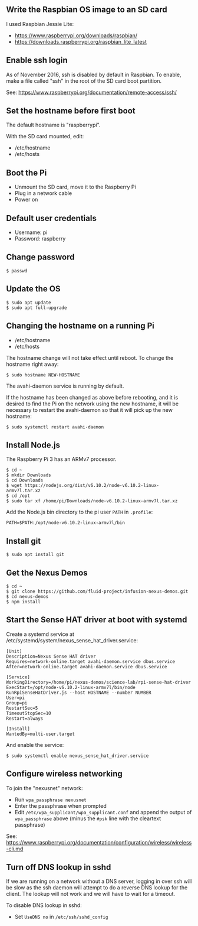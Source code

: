 Write the Raspbian OS image to an SD card
-----------------------------------------

I used Raspbian Jessie Lite:

- https://www.raspberrypi.org/downloads/raspbian/
- https://downloads.raspberrypi.org/raspbian_lite_latest

Enable ssh login
----------------

As of November 2016, ssh is disabled by default in Raspbian. To enable,
make a file called "ssh" in the root of the SD card boot partition.

See: https://www.raspberrypi.org/documentation/remote-access/ssh/

Set the hostname before first boot
----------------------------------

The default hostname is "raspberrypi".

With the SD card mounted, edit:

- /etc/hostname
- /etc/hosts

Boot the Pi
-----------

- Unmount the SD card, move it to the Raspberry Pi
- Plug in a network cable
- Power on

Default user credentials
------------------------

- Username: pi
- Password: raspberry

Change password
---------------

    $ passwd

Update the OS
-------------

    $ sudo apt update
    $ sudo apt full-upgrade

Changing the hostname on a running Pi
-------------------------------------

- /etc/hostname
- /etc/hosts

The hostname change will not take effect until reboot. To change the
hostname right away:

    $ sudo hostname NEW-HOSTNAME

The avahi-daemon service is running by default.

If the hostname has been changed as above before rebooting, and it is
desired to find the Pi on the network using the new hostname, it will be
necessary to restart the avahi-daemon so that it will pick up the new
hostname:

    $ sudo systemctl restart avahi-daemon

Install Node.js
---------------

The Raspberry Pi 3 has an ARMv7 processor.

    $ cd ~
    $ mkdir Downloads
    $ cd Downloads
    $ wget https://nodejs.org/dist/v6.10.2/node-v6.10.2-linux-armv7l.tar.xz
    $ cd /opt
    $ sudo tar xf /home/pi/Downloads/node-v6.10.2-linux-armv7l.tar.xz

Add the Node.js bin directory to the pi user `PATH` in `.profile`:

    PATH=$PATH:/opt/node-v6.10.2-linux-armv7l/bin

Install git
-----------

    $ sudo apt install git

Get the Nexus Demos
-------------------

    $ cd ~
    $ git clone https://github.com/fluid-project/infusion-nexus-demos.git
    $ cd nexus-demos
    $ npm install

Start the Sense HAT driver at boot with systemd
-----------------------------------------------

Create a systemd service at /etc/systemd/system/nexus_sense_hat_driver.service:

    [Unit]
    Description=Nexus Sense HAT driver
    Requires=network-online.target avahi-daemon.service dbus.service
    After=network-online.target avahi-daemon.service dbus.service

    [Service]
    WorkingDirectory=/home/pi/nexus-demos/science-lab/rpi-sense-hat-driver
    ExecStart=/opt/node-v6.10.2-linux-armv7l/bin/node RunRpiSenseHatDriver.js --host HOSTNAME --number NUMBER
    User=pi
    Group=pi
    RestartSec=5
    TimeoutStopSec=10
    Restart=always

    [Install]
    WantedBy=multi-user.target

And enable the service:

    $ sudo systemctl enable nexus_sense_hat_driver.service

Configure wireless networking
-----------------------------

To join the "nexusnet" network:

- Run `wpa_passphrase nexusnet`
- Enter the passphrase when prompted
- Edit `/etc/wpa_supplicant/wpa_supplicant.conf` and append the output of `wpa_passphrase` above (minus the `#psk` line with the cleartext passphrase)

See: https://www.raspberrypi.org/documentation/configuration/wireless/wireless-cli.md

Turn off DNS lookup in sshd
---------------------------

If we are running on a network without a DNS server, logging in over ssh
will be slow as the ssh daemon will attempt to do a reverse DNS lookup
for the client. The lookup will not work and we will have to wait for a
timeout.

To disable DNS lookup in sshd:

- Set `UseDNS no` in `/etc/ssh/sshd_config`
